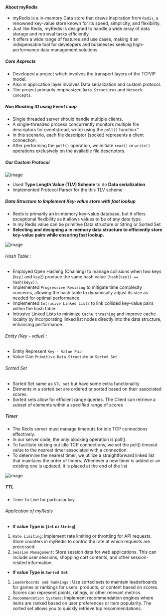 
#### About myRedis
- myRedis is a in-memory Data store that draws inspiration from `Redis`, a renowned key-value store known for its speed, simplicity, and flexibility.
- Just like Redis, myRedis is designed to handle a wide array of data storage and retrieval tasks efficiently.
- It offers a wide range of features and use cases, making it an indispensable tool for developers and businesses seeking high-performance data management solutions.
  
##### Core Asprects
 - Developed a project which involves the transport  layers of the TCP/IP model.
 - Also in application layer involves Data serialization and custom protocol.
 - The project primarily emphasized `Data Structures` and `Network concepts`.

##### Non Blocking IO using Event Loop
- Single threaded server should handle multiple clients.
- A single-threaded process concurrently monitors multiple file descriptors for events(read, write) using the `poll()` function."
- In this scenario, each file descriptor (socket) represents a client connection.
- After performing the `poll()` operation, we initiate `read()` or `write()` operations exclusively on the available file descriptors.


##### Our Custom Protocol
![image](https://github.com/Sat30/MyRedis/assets/101095981/59c948e4-3b23-4665-a764-0e559cc7c8a0)


- Used **Type Length Value (TLV) Scheme** to do **Data serialization** 
- Implemented Protocol Parser for the this TLV scheme

##### Data Structure to Implement Key-value store with fast lookup
- Redis is primarily an in-memory key-value database, but it offers exceptional flexibility as it allows values to be of any data type
- In my Redis value can be primitive Data structure or String or Sorted Set
- **Selecting and designing a in memory data structure  to efficiently store key-value pairs while ensuring fast lookup.**

![image](https://github.com/Sat30/MyRedis/assets/101095981/b66e3854-2877-4b1e-bca8-073dcb0a8e22)

###### Hash Table :
- Employed Open Hashing (Chaining) to manage collisions when two keys (`key1` and `key2`) produce the same hash value `(hash(key1) == hash(key2))`.
- Implemented `Progressive Resizing` to mitigate time complexity concerns, allowing the hash table to dynamically adjust its size as needed for optimal performance.
- Implemented `Intrusive Linked Lists` to link collided key-value pairs within the hash table.
- Intrusive Linked Lists to minimize `Cache thrashing` and improve cache locality by incorporating linked list nodes directly into the data structure, enhancing performance.

###### Entity (Key - value) :
- Entity Represent `Key - Value Pair`
- Value Can `Primitive Data Structute` or `Sorted Set`

###### Sorted Set 
- Sorted Set same as `STL set` but have some extra functionality
- Elements in a sorted set are ordered or sorted based on their associated scores.
- Sorted sets allow for efficient range queries.  The Client can retrieve a subset of elements within a specified range of scores


##### Timer
- The Redis server must manage timeouts for idle TCP connections effectively.
- In our server code, the only blocking operation is poll().
- To facilitate kicking out idle TCP connections, we set the poll() timeout value to the nearest timer associated with a connection. 
- To determine the nearest timer, we utilize a straightforward linked list that maintains the order of timers. Whenever a new timer is added or an existing one is updated, it is placed at the end of the list
  
![image](https://github.com/Sat30/MyRedis/assets/101095981/8458eef5-2739-406f-b0c0-bfd854a887dd)


##### TTL
- Time To Live for particular `key`

###### Application of myRedis
- **If value Type is (`int` or `String`)**
  
 1. `Rate Limiting`: Implement rate limiting or throttling for API requests. Store counters in myRedis to control the rate at which requests are processed.
 2. `Session Management`: Store session data for web applications. This can include user sessions, shopping cart contents, and other session-related information.
  
- **If value Type is `Sorted Set`**
  
1. `Leaderboards and Rankings` : Use sorted sets to maintain leaderboards for games or rankings for users, products, or content based on scores. Scores can represent points, ratings, or other relevant metrics.
2. `Recommendation Systems`: Implement recommendation engines where items are ranked based on user preferences or item popularity. The sorted set allows you to quickly retrieve top recommendations.
